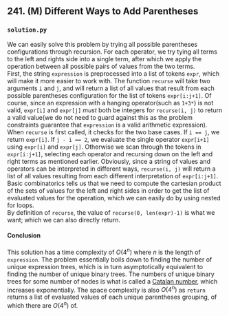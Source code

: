 ## 241. (M) Different Ways to Add Parentheses

### `solution.py`
We can easily solve this problem by trying all possible parentheses configurations through recursion. For each operator, we try tying all terms to the left and rights side into a single term, after which we apply the operation between all possible pairs of values from the two terms.  
First, the string `expression` is preprocessed into a list of tokens `expr`, which will make it more easier to work with. The function `recurse` will take two arguments `i` and `j`, and will return a list of all values that result from each possible parentheses configuration for the list of tokens `expr[i:j+1]`. Of course, since an expression with a hanging operator(such as `1+3*`) is not valid, `expr[i]` and `expr[j]` *must* both be integers for `recurse(i, j)` to return a valid value(we do not need to guard against this as the problem constraints guarantee that `expression` is a valid arithmetic expression). When `recurse` is first called, it checks for the two base cases. If `i == j`, we return `expr[i]`. If `j - i == 2`, we evaluate the single operator `expr[i+1]` using `expr[i]` and `expr[j]`. Otherwise we scan through the tokens in `expr[i:j+1]`, selecting each operator and recursing down on the left and right terms as mentioned earlier. Obviously, since a string of values and operators can be interpreted in different ways, `recurse(i, j)` will return a list of all values resulting from each different interpretation of `expr[i:j+1]`. Basic combinatorics tells us that we need to compute the cartesian product of the sets of values for the left and right sides in order to get the list of evaluated values for the operation, which we can easily do by using nested for loops.  
By definition of `recurse`, the value of `recurse(0, len(expr)-1)` is what we want; which we can also directly return.  

#### Conclusion
This solution has a time complexity of $O(4^n)$ where $n$ is the length of `expression`. The problem essentially boils down to finding the number of unique expression trees, which is in turn asymptotically equivalent to finding the number of unique binary trees. The numbers of unique binary trees for some number of nodes is what is called a [Catalan number](https://en.wikipedia.org/wiki/Catalan_number), which increases exponentially. The space complexity is also $O(4^n)$ as `return` returns a list of evaluated values of each unique parentheses grouping, of which there are $O(4^n)$ of.  
  

